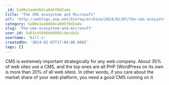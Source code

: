 ```yaml
---
_id: 5a88e1aebd6dca0d5f0d2ada
title: "The CMS ecosystem and Microsoft"
url: 'http://weblogs.asp.net/bleroy/archive/2014/02/07/the-cms-ecosystem-and-microsoft.aspx'
category: 5a88e1aebd6dca0d5f0d2ada
slug: 'the-cms-ecosystem-and-microsoft'
user_id: 5a83ce59d6eb0005c4ecda2c
username: 'bill-s'
createdOn: '2014-02-07T17:04:00.000Z'
tags: []
---
```


CMS is extremely important strategically for any web company. About 35% of web sites use a CMS, and the top ones are all PHP (WordPress on its own is more than 20% of all web sites). In other words, if you care about the market share of your web platform, you need a good CMS running on it.

